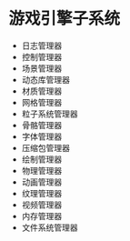 # 游戏引擎子系统
- 日志管理器
- 控制管理器
- 场景管理器
- 动态库管理器
- 材质管理器
- 网格管理器
- 粒子系统管理器
- 骨骼管理器
- 字体管理器
- 压缩包管理器
- 绘制管理器
- 物理管理器
- 动画管理器
- 纹理管理器
- 视频管理器
- 内存管理器
- 文件系统管理器

